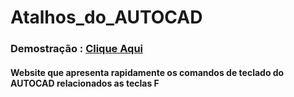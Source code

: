 # Atalhos_do_AUTOCAD

### Demostração : [Clique Aqui](https://cledsonb.github.io/Atalhos_do_AUTOCAD/)
#### Website que apresenta rapidamente os comandos de teclado do AUTOCAD relacionados as teclas F
